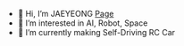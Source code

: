 - 👋 Hi, I’m JAEYEONG [Page](arti1117.github.io)
- 👀 I’m interested in AI, Robot, Space
- 🌱 I’m currently making Self-Driving RC Car

<!---
arti1117/arti1117 is a ✨ special ✨ repository because its `README.md` (this file) appears on your GitHub profile.
You can click the Preview link to take a look at your changes.
--->
